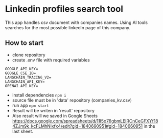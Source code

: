 # Linkedin profiles search tool

This app handles csv document with companies names. Using AI tools searches for the most possible linkedin page of this company.

## How to start

- clone repository
- create .env file with required variables
```
GOOGLE_API_KEY=
GOOGLE_CSE_ID=
LANGCHAIN_TRACING_V2=
LANGCHAIN_API_KEY=
OPENAI_API_KEY=
```
- install dependencies
```npm i```
- source file must be in 'data' repository (companies_kv.csv)
- run app
```npm start```
- Result will be writen in 'result' repository 
- Also result will we saved in Google Sheets https://docs.google.com/spreadsheets/d/11l5o76gbmLEIRCnCeGFXYf184ZJm9k_kcFLMhNIxfx4/edit?gid=1840660951#gid=1840660951 in the last sheet.